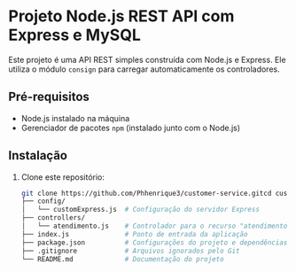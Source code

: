 # Projeto Node.js REST API com Express e MySQL

Este projeto é uma API REST simples construída com Node.js e Express. Ele utiliza o módulo `consign` para carregar automaticamente os controladores.

## Pré-requisitos

- Node.js instalado na máquina
- Gerenciador de pacotes `npm` (instalado junto com o Node.js)

## Instalação

1. Clone este repositório:

   ```bash
   git clone https://github.com/Phhenrique3/customer-service.gitcd customer-servicenpm installnpm run devBem-vindo no atendimento !você está no atendimento.
   ├── config/
   │   └── customExpress.js  # Configuração do servidor Express
   ├── controllers/
   │   └── atendimento.js    # Controlador para o recurso "atendimento"
   ├── index.js              # Ponto de entrada da aplicação
   ├── package.json          # Configurações do projeto e dependências
   ├── .gitignore            # Arquivos ignorados pelo Git
   └── README.md             # Documentação do projeto
   ```
